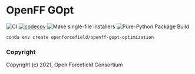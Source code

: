 OpenFF GOpt
==============================
[//]: # (Badges)
![CI](https://github.com/openforcefield/openff-gopt/workflows/CI/badge.svg)
[![codecov](https://codecov.io/gh/openforcefield/openff-gopt/branch/master/graph/badge.svg)](https://codecov.io/gh/openforcefield/openff-gopt/branch/master)
![Make single-file installers](https://github.com/openforcefield/openff-gopt/workflows/Make%20single-file%20installers/badge.svg)
![Pure-Python Package Build](https://github.com/openforcefield/openff-gopt/workflows/Pure-Python%20Package%20Build/badge.svg)

`conda env create openforcefield/openff-gopt-optimization`

### Copyright

Copyright (c) 2021, Open Forcefield Consortium
